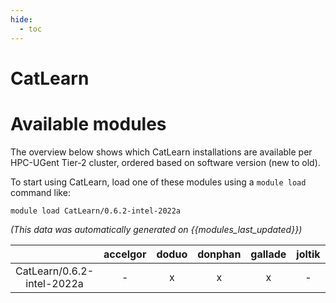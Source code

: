 ```yaml
---
hide:
  - toc
---
```


CatLearn
========

# Available modules


The overview below shows which CatLearn installations are available per HPC-UGent Tier-2 cluster, ordered based on software version (new to old).

To start using CatLearn, load one of these modules using a `module load` command like:

```shell
module load CatLearn/0.6.2-intel-2022a
```

*(This data was automatically generated on {{modules_last_updated}})*  

| |accelgor|doduo|donphan|gallade|joltik|shinx|
| :---: | :---: | :---: | :---: | :---: | :---: | :---: |
|CatLearn/0.6.2-intel-2022a|-|x|x|x|-|-|
